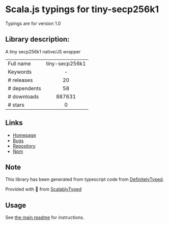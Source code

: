 
# Scala.js typings for tiny-secp256k1

Typings are for version 1.0

## Library description:
A tiny secp256k1 native/JS wrapper

|                    |                 |
| ------------------ | :-------------: |
| Full name          | tiny-secp256k1 |
| Keywords           | - |
| # releases         | 20 |
| # dependents       | 58 |
| # downloads        | 887631 |
| # stars            | 0 |

## Links
- [Homepage](https://github.com/bitcoinjs/tiny-secp256k1#readme)
- [Bugs](https://github.com/bitcoinjs/tiny-secp256k1/issues)
- [Repository](https://github.com/bitcoinjs/tiny-secp256k1)
- [Npm](https://www.npmjs.com/package/tiny-secp256k1)
    


## Note
This library has been generated from typescript code from [DefinitelyTyped](https://definitelytyped.org).

Provided with :purple_heart: from [ScalablyTyped](https://github.com/oyvindberg/ScalablyTyped)

## Usage
See [the main readme](../../readme.md) for instructions.


